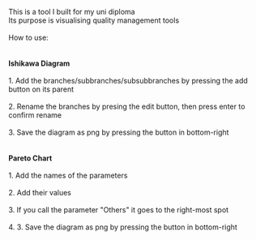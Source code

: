 This is a tool I built for my uni diploma <br/>
Its purpose is visualising quality management tools <br/>
<br/>
How to use: <br/>\
<br/>
<b> Ishikawa Diagram </b> <br/>
  <br>1. Add the branches/subbranches/subsubbranches by pressing the add button on its parent <br/>
  <br>2. Rename the branches by presing the edit button, then press enter to confirm rename <br/>
  <br>3. Save the diagram as png by pressing the button in bottom-right <br/>
<br/>
<br/>
<b> Pareto Chart </b> <br/>
  <br>1. Add the names of the parameters <br/>
  <br>2. Add their values <br/>
  <br>3. If you call the parameter "Others" it goes to the right-most spot <br/>
  <br>4. 3. Save the diagram as png by pressing the button in bottom-right <br/>
